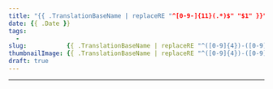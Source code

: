 ```yaml
---
title: "{{ .TranslationBaseName | replaceRE "^[0-9-]{11}(.*)$" "$1" }}"
date: {{ .Date }}
tags:
  - 
slug:           {{ .TranslationBaseName | replaceRE "^([0-9]{4})-([0-9]{2})-([0-9]{2})-(.*)$" "$1/$2/$3/$4" }}
thumbnailImage: {{ .TranslationBaseName | replaceRE "^([0-9]{4})-([0-9]{2})-([0-9]{2})-(.*)$" "$1/$2/$3/$4" }}/
draft: true
---
```




<!--more-->


-----------------------------------------------------------------------------------


<!--links-->
